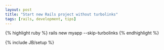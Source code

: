 ```yaml
---
layout: post
title: "Start new Rails project without turbolinks"
tags: [rails, development, tips]
---
```

{% highlight ruby %}
rails new myapp --skip-turbolinks
{% endhighlight %}

{% include JB/setup %}